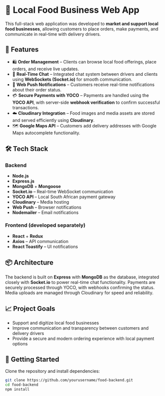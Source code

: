 # 🍲 Local Food Business Web App

This full-stack web application was developed to **market and support local food businesses**, allowing customers to place orders, make payments, and communicate in real-time with delivery drivers.

## 🌟 Features

- 🛍️ **Order Management** – Clients can browse local food offerings, place orders, and receive live updates.
- 💬 **Real-Time Chat** – Integrated chat system between drivers and clients using **WebSockets (Socket.io)** for smooth communication.
- 🔔 **Web Push Notifications** – Customers receive real-time notifications about their order status.
- 💳 **Secure Payments with YOCO** – Payments are handled using the **YOCO API**, with server-side **webhook verification** to confirm successful transactions.
- ☁️ **Cloudinary Integration** – Food images and media assets are stored and served efficiently using **Cloudinary**.
- 🗺️ **Google Maps API** – Customers add delivery addresses with Google Maps autocomplete functionality.

## 🛠️ Tech Stack

### Backend
- **Node.js**
- **Express.js**
- **MongoDB** + **Mongoose**
- **Socket.io** – Real-time WebSocket communication
- **YOCO API** – Local South African payment gateway
- **Cloudinary** – Media hosting
- **Web Push** – Browser notifications
- **Nodemailer** – Email notifications

### Frontend (developed separately)
- **React** + **Redux**
- **Axios** – API communication
- **React Toastify** – UI notifications

## 📦 Architecture

The backend is built on **Express** with **MongoDB** as the database, integrated closely with **Socket.io** to power real-time chat functionality. Payments are securely processed through YOCO, with webhooks confirming the status. Media uploads are managed through Cloudinary for speed and reliability.

## 📈 Project Goals

- Support and digitize local food businesses
- Improve communication and transparency between customers and delivery drivers
- Provide a secure and modern ordering experience with local payment options

## 🚀 Getting Started

Clone the repository and install dependencies:

```bash
git clone https://github.com/yourusername/food-backend.git
cd food-backend
npm install
